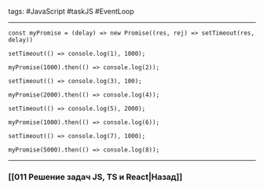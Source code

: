 tags: #JavaScript #taskJS #EventLoop 
____

```JS
const myPromise = (delay) => new Promise((res, rej) => setTimeout(res, delay))

setTimeout(() => console.log(1), 1000);

myPromise(1000).then(() => console.log(2));

setTimeout(() => console.log(3), 100);

myPromise(2000).then(() => console.log(4)); 

setTimeout(() => console.log(5), 2000);

myPromise(1000).then(() => console.log(6));

setTimeout(() => console.log(7), 1000);

myPromise(5000).then(() => console.log(8));
```

___
### [[011 Решение задач JS, TS и React|Назад]]


